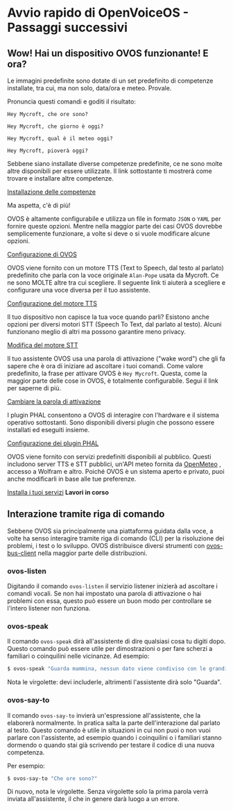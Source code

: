 # Avvio rapido di OpenVoiceOS - Passaggi successivi

## Wow! Hai un dispositivo OVOS funzionante! E ora?

Le immagini predefinite sono dotate di un set predefinito di competenze installate, tra cui, ma non solo, data/ora e meteo. Provale.

Pronuncia questi comandi e goditi il risultato:

`Hey Mycroft, che ore sono?`

`Hey Mycroft, che giorno è oggi?`

`Hey Mycroft, qual è il meteo oggi?`

`Hey Mycroft, pioverà oggi?`

Sebbene siano installate diverse competenze predefinite, ce ne sono molte altre disponibili per essere utilizzate. Il link sottostante ti mostrerà come trovare e installare altre competenze.

[Installazione delle competenze](080-ht_skills.md)

Ma aspetta, c'è di più!

OVOS è altamente configurabile e utilizza un file in formato `JSON` o `YAML` per fornire queste opzioni. Mentre nella maggior parte dei casi OVOS dovrebbe semplicemente funzionare, a volte si deve o si vuole modificare alcune opzioni.

[Configurazione di OVOS](060-config.md)

OVOS viene fornito con un motore TTS (Text to Speech, dal testo al parlato) predefinito che parla con la voce originale `Alan-Pope` usata da Mycroft. Ce ne sono MOLTE altre tra cui scegliere. Il seguente link ti aiuterà a scegliere e configurare una voce diversa per il tuo assistente.

[Configurazione del motore TTS](090-ht_tts.md)

Il tuo dispositivo non capisce la tua voce quando parli? Esistono anche opzioni per diversi motori STT (Speech To Text, dal parlato al testo). Alcuni funzionano meglio di altri ma possono garantire meno privacy.

[Modifica del motore STT](102-ht_stt.md)

Il tuo assistente OVOS usa una parola di attivazione ("wake word") che gli fa sapere che è ora di iniziare ad ascoltare i tuoi comandi. Come valore predefinito, la frase per attivare OVOS è `Hey Mycroft`. Questa, come la maggior parte delle cose in OVOS, è totalmente configurabile. Segui il link per saperne di più.

[Cambiare la parola di attivazione](104-ht_ww.md)

I plugin PHAL consentono a OVOS di interagire con l'hardware e il sistema operativo sottostanti. Sono disponibili diversi plugin che possono essere installati ed eseguiti insieme.

[Configurazione dei plugin PHAL](110-ht_phal.md)

OVOS viene fornito con servizi predefiniti disponibili al pubblico. Questi includono server TTS e STT pubblici, un'API meteo fornita da [OpenMeteo](https://openmeteo.com/) , accesso a Wolfram e altro. Poiché OVOS è un sistema aperto e privato, puoi anche modificarli in base alle tue preferenze.

[Installa i tuoi servizi](999-not-implemented) **Lavori in corso**

## Interazione tramite riga di comando

Sebbene OVOS sia principalmente una piattaforma guidata dalla voce, a volte ha senso interagire tramite riga di comando (CLI) per la risoluzione dei problemi, i test o lo sviluppo. OVOS distribuisce diversi strumenti con [ovos-bus-client](https://github.com/OpenVoiceOS/ovos-bus-client) nella maggior parte delle distribuzioni.

### ovos-listen

Digitando il comando `ovos-listen` il servizio listener inizierà ad ascoltare i comandi vocali. Se non hai impostato una parola di attivazione o hai problemi con essa, questo può essere un buon modo per controllare se l'intero listener non funziona.

### ovos-speak

Il comando `ovos-speak` dirà all'assistente di dire qualsiasi cosa tu digiti dopo. Questo comando può essere utile per dimostrazioni o per fare scherzi a familiari o coinquilini nelle vicinanze. Ad esempio:

```bash
$ ovos-speak "Guarda mammina, nessun dato viene condiviso con le grandi compagnie!"
```

Nota le virgolette: devi includerle, altrimenti l'assistente dirà solo "Guarda".

### ovos-say-to

Il comando `ovos-say-to` invierà un'espressione all'assistente, che la elaborerà normalmente. In pratica salta la parte dell'interazione dal parlato al testo. Questo comando è utile in situazioni in cui non puoi o non vuoi parlare con l'assistente, ad esempio quando i coinquilini o i familiari stanno dormendo o quando stai già scrivendo per testare il codice di una nuova competenza.

Per esempio:

```bash
$ ovos-say-to "Che ore sono?"
```

Di nuovo, nota le virgolette. Senza virgolette solo la prima parola verrà inviata all'assistente, il che in genere darà luogo a un errore.
